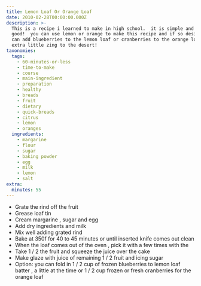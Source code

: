 ```yaml
---
title: Lemon Loaf Or Orange Loaf
date: 2010-02-28T00:00:00.000Z
description: >-
  This is a recipe i learned to make in high school.  it is simple and oh! so
  good!  you can use lemon or orange to make this recipe and if so desired, you
  can add blueberries to the lemon loaf or cranberries to the orange loaf for an
  extra little zing to the desert!
taxonomies:
  tags:
    - 60-minutes-or-less
    - time-to-make
    - course
    - main-ingredient
    - preparation
    - healthy
    - breads
    - fruit
    - dietary
    - quick-breads
    - citrus
    - lemon
    - oranges
  ingredients:
    - margarine
    - flour
    - sugar
    - baking powder
    - egg
    - milk
    - lemon
    - salt
extra:
  minutes: 55
---
```

 - Grate the rind off the fruit
 - Grease loaf tin
 - Cream margarine , sugar and egg
 - Add dry ingredients and milk
 - Mix well adding grated rind
 - Bake at 350f for 40 to 45 minutes or until inserted knife comes out clean
 - When the loaf comes out of the oven , pick it with a few times with the
 - Take 1 / 2 the fruit and squeeze the juice over the cake
 - Make glaze with juice of remaining 1 / 2 fruit and icing sugar
 - Option: you can fold in 1 / 2 cup of frozen blueberries to lemon loaf batter , a little at the time or 1 / 2 cup frozen or fresh cranberries for the orange loaf
